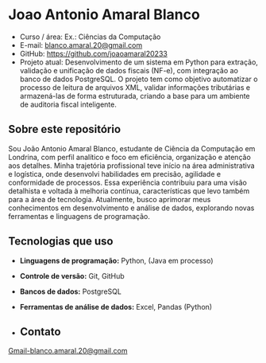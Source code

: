 # Joao Antonio Amaral Blanco

- Curso / área: Ex.: Ciências da Computação
- E-mail: blanco.amaral.20@gmail.com
- GitHub: https://github.com/joaoamaral20233
- Projeto atual: Desenvolvimento de um sistema em Python para extração, validação e unificação de dados fiscais (NF-e), com integração ao banco de dados PostgreSQL.
O projeto tem como objetivo automatizar o processo de leitura de arquivos XML, validar informações tributárias e armazená-las de forma estruturada, criando a base para um ambiente de auditoria fiscal inteligente.

## Sobre este repositório
Sou João Antonio Amaral Blanco, estudante de Ciência da Computação em Londrina, com perfil analítico e foco em eficiência, organização e atenção aos detalhes.
Minha trajetória profissional teve início na área administrativa e logística, onde desenvolvi habilidades em precisão, agilidade e conformidade de processos. Essa experiência contribuiu para uma visão detalhista e voltada à melhoria contínua, características que levo também para a área de tecnologia.
Atualmente, busco aprimorar meus conhecimentos em desenvolvimento e análise de dados, explorando novas ferramentas e linguagens de programação.

## Tecnologias que uso
- **Linguagens de programação:** Python, (Java em processo)
- **Controle de versão:** Git, GitHub
- **Bancos de dados:** PostgreSQL
- **Ferramentas de análise de dados:** Excel, Pandas (Python)

- ## Contato
 Gmail-blanco.amaral.20@gmail.com 

